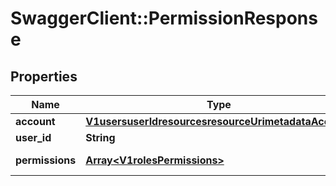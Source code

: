 # SwaggerClient::PermissionResponse

## Properties
Name | Type | Description | Notes
------------ | ------------- | ------------- | -------------
**account** | [**V1usersuserIdresourcesresourceUrimetadataAccount**](V1usersuserIdresourcesresourceUrimetadataAccount.md) |  | [optional] 
**user_id** | **String** |  | 
**permissions** | [**Array&lt;V1rolesPermissions&gt;**](V1rolesPermissions.md) | A list of the permissions | 

